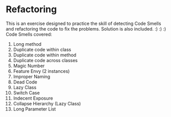 # Refactoring
This is an exercise designed to practice the skill of detecting 
Code Smells and refactoring the code to fix the problems. 
Solution is also included.
:) :) :)
Code Smells covered:
1. Long method
2. Duplicate code within class
3. Duplicate code within method
4. Duplicate code across classes
5. Magic Number
6. Feature Envy (2 instances)
7. Improper Naming
8. Dead Code
9. Lazy Class
10. Switch Case
11. Indecent Exposure
12. Collapse Hierarchy (Lazy Class)
13. Long Parameter List
